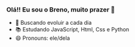 ### Olá!! Eu sou o Breno, muito prazer 👋

- 🚀 Buscando evoluir a cada dia
- 📚 Estudando JavaScript, Html, Css e Python
- 😄 Pronouns: ele/dela

